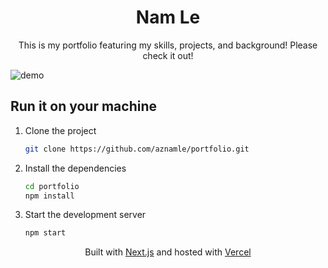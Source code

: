 <div align="center">
    <h1>Nam Le</h1>
    <p>This is my portfolio featuring my skills, projects, and background! Please check it out!</p>
</div>

![demo](./public/cryptoverse1.png)

## Run it on your machine

1. Clone the project

   ```sh
   git clone https://github.com/aznamle/portfolio.git
   ```

1. Install the dependencies

   ```sh
   cd portfolio
   npm install
   ```

3. Start the development server

   ```sh
   npm start
   ```

<div align="center">
    <p>
        Built with <a href="https://www.nextjs.org/" target="_blank">Next.js</a> and hosted with <a href="https://www.vercel.com/" target="_blank">Vercel</a>
    </p>
</div>